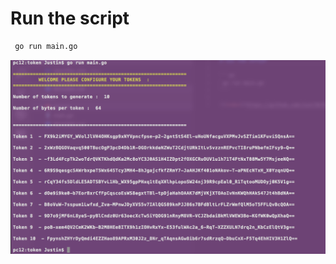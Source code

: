 # Run the script

```sh
 go run main.go
```

![index](https://github.com/Just1B/Random_Token_Go/raw/master/screen/screen.png)